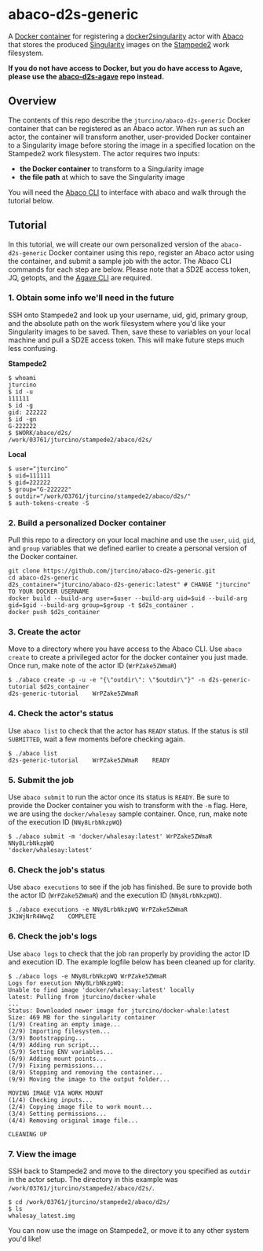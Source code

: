 # abaco-d2s-generic
A [Docker container](https://hub.docker.com/r/jturcino/abaco-d2s-generic/) for registering a [docker2singularity](https://github.com/TACC/docker2singularity) actor with [Abaco](https://github.com/TACC/abaco) that stores the produced [Singularity](http://singularity.lbl.gov/) images on the [Stampede2](https://www.tacc.utexas.edu/systems/stampede2) work filesystem.

**If you do not have access to Docker, but you do have access to Agave, please use the [abaco-d2s-agave]() repo instead.**

## Overview

The contents of this repo describe the `jturcino/abaco-d2s-generic` Docker container that can be registered as an Abaco actor. When run as such an actor, the container will transform another, user-provided Docker container to a Singularity image before storing the image in a specified location on the Stampede2 work filesystem. The actor requires two inputs:
* **the Docker container** to transform to a Singularity image
* **the file path** at which to save the Singularity image

You will need the [Abaco CLI](https://github.com/johnfonner/abaco-cli) to interface with abaco and walk through the tutorial below. 

## Tutorial

In this tutorial, we will create our own personalized version of the `abaco-d2s-generic` Docker container using this repo, register an Abaco actor using the container, and submit a sample job with the actor. The Abaco CLI commands for each step are below. Please note that a SD2E access token, JQ, getopts, and the [Agave CLI](https://bitbucket.org/agaveapi/cli) are required.

### 1. Obtain some info we'll need in the future
SSH onto Stampede2 and look up your username, uid, gid, primary group, and the absolute path on the work filesystem where you'd like your Singularity images to be saved. Then, save these to variables on your local machine and pull a SD2E access token. This will make future steps much less confusing.

**Stampede2**
```
$ whoami
jturcino
$ id -u
111111
$ id -g
gid: 222222
$ id -gn
G-222222
$ $WORK/abaco/d2s/
/work/03761/jturcino/stampede2/abaco/d2s/
```
**Local**
```
$ user="jturcino"
$ uid=111111
$ gid=222222
$ group="G-222222"
$ outdir="/work/03761/jturcino/stampede2/abaco/d2s/"
$ auth-tokens-create -S
```

### 2. Build a personalized Docker container
Pull this repo to a directory on your local machine and use the `user`, `uid`, `gid`, and `group` variables that we defined earlier to create a personal version of the Docker container.
```
git clone https://github.com/jturcino/abaco-d2s-generic.git
cd abaco-d2s-generic
d2s_container="jturcino/abaco-d2s-generic:latest" # CHANGE "jturcino" TO YOUR DOCKER USERNAME
docker build --build-arg user=$user --build-arg uid=$uid --build-arg gid=$gid --build-arg group=$group -t $d2s_container .
docker push $d2s_container
```

### 3. Create the actor
Move to a directory where you have access to the Abaco CLI. Use `abaco create` to create a privileged actor for the docker container you just made. Once run, make note of the actor ID (`WrPZake5ZWmaR`)
```
$ ./abaco create -p -u -e "{\"outdir\": \"$outdir\"}" -n d2s-generic-tutorial $d2s_container
d2s-generic-tutorial    WrPZake5ZWmaR
```

### 4. Check the actor's status
Use  `abaco list` to check that the actor has `READY` status. If the status is stil `SUBMITTED`, wait a few moments before checking again.
```
$ ./abaco list
d2s-generic-tutorial    WrPZake5ZWmaR    READY
```

### 5. Submit the job
Use `abaco submit` to run the actor once its status is `READY`. Be sure to provide the Docker container you wish to transform with the `-m` flag. Here, we are using the `docker/whalesay` sample container. Once, run, make note of the execution ID (`NNy8LrbNkzpWQ`)
```
$ ./abaco submit -m 'docker/whalesay:latest' WrPZake5ZWmaR
NNy8LrbNkzpWQ
'docker/whalesay:latest'
```

### 6. Check the job's status
Use `abaco executions` to see if the job has finished. Be sure to provide both the actor ID (`WrPZake5ZWmaR`) and the execution ID (`NNy8LrbNkzpWQ`).
```
$ ./abaco executions -e NNy8LrbNkzpWQ WrPZake5ZWmaR
JK3WjNrR4WwqZ    COMPLETE
```

### 6. Check the job's logs
Use `abaco logs` to check that the job ran properly by providing the actor ID and execution ID. The example logfile below has been cleaned up for clarity.
```
$ ./abaco logs -e NNy8LrbNkzpWQ WrPZake5ZWmaR
Logs for execution NNy8LrbNkzpWQ:
Unable to find image 'docker/whalesay:latest' locally
latest: Pulling from jturcino/docker-whale
...
Status: Downloaded newer image for jturcino/docker-whale:latest
Size: 469 MB for the singularity container
(1/9) Creating an empty image...
(2/9) Importing filesystem...
(3/9) Bootstrapping...
(4/9) Adding run script...
(5/9) Setting ENV variables...
(6/9) Adding mount points...
(7/9) Fixing permissions...
(8/9) Stopping and removing the container...
(9/9) Moving the image to the output folder...

MOVING IMAGE VIA WORK MOUNT
(1/4) Checking inputs...
(2/4) Copying image file to work mount...
(3/4) Setting permissions...
(4/4) Removing original image file...

CLEANING UP
```

### 7. View the image
SSH back to Stampede2 and move to the directory you specified as `outdir` in the actor setup. The directory in this example was `/work/03761/jturcino/stampede2/abaco/d2s/`.
```
$ cd /work/03761/jturcino/stampede2/abaco/d2s/
$ ls
whalesay_latest.img
```
You can now use the image on Stampede2, or move it to any other system you'd like!
